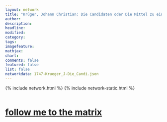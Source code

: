 ```yaml
---
layout: network
title: "Krüger, Johann Christian: Die Candidaten oder Die Mittel zu einem Amte zu gelangen (1747)"
author:
description:
headline:
modified:
category:
tags: 
imagefeature: 
mathjax: 
chart: 
comments: false
featured: false
list: false
networkdata: 1747-Krueger_J-Die_Candi.json
---
```

{% include network.html %}
{% include network-static.html %}
<div class="row">
  <div class="small-5 small-centered columns"><a href="/matrix320"><h1>follow me to the matrix</h1></a>
</div>
</div>
